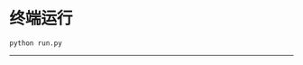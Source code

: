 # 终端运行

```shell
python run.py
```
*********************************************************************************************************************************************************************************************************************************************************************************